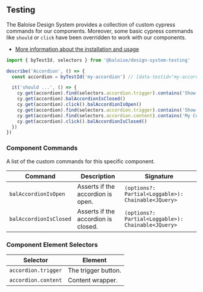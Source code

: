 ## Testing

The Baloise Design System provides a collection of custom cypress commands for our components. Moreover, some basic cypress commands like `should` or `click` have been overridden to work with our components.

- [More information about the installation and usage](?path=/docs/development-testing--page)

<!-- START: human documentation -->

```typescript
import { byTestId, selectors } from '@baloise/design-system-testing'

describe('Accordion', () => {
  const accordion = byTestId('my-accordion') // [data-testid="my-accordion"]

  it('should ...', () => {
    cy.get(accordion).find(selectors.accordion.trigger).contains('Show more')
    cy.get(accordion).balAccordionIsClosed()
    cy.get(accordion).click().balAccordionIsOpen()
    cy.get(accordion).find(selectors.accordion.trigger).contains('Show less')
    cy.get(accordion).find(selectors.accordion.content).contains('My Content')
    cy.get(accordion).click().balAccordionIsClosed()
  })
})
```

<!-- END: human documentation -->

### Component Commands
 
A list of the custom commands for this specific component.
 
| Command                | Description                         | Signature                                          |
| ---------------------- | ----------------------------------- | -------------------------------------------------- |
| `balAccordionIsOpen`   | Asserts if the accordion is open.   | `(options?: Partial<Loggable>): Chainable<JQuery>` |
| `balAccordionIsClosed` | Asserts if the accordion is closed. | `(options?: Partial<Loggable>): Chainable<JQuery>` |
 

### Component Element Selectors

| Selector            | Element             |
| ------------------- | ------------------- |
| `accordion.trigger` | The trigger button. |
| `accordion.content` | Content wrapper.    |

